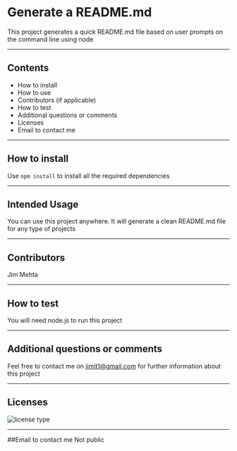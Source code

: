 # Generate a README.md

This project generates a quick README.md file based on user prompts on the command line using node

---

## Contents

- How to install
- How to use
- Contributors (if applicable)
- How to test
- Additional questions or comments
- Licenses
- Email to contact me

---

## How to install

Use `npm install` to install all the required dependencies

---

## Intended Usage

You can use this project anywhere. It will generate a clean README.md file for any type of projects

---

## Contributors

Jim Mehta

---

## How to test

You will need node.js to run this project

---

## Additional questions or comments

Feel free to contact me on jimit1@gmail.com for further information about this project

---

## Licenses

![license type](https://img.shields.io/badge/Licenses-None-red)

---

##Email to contact me
Not public
